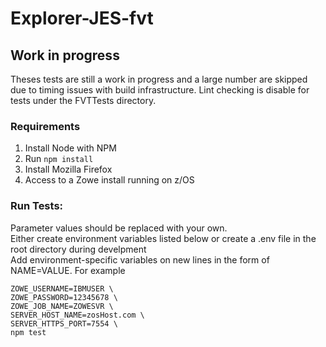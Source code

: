 # Explorer-JES-fvt

## Work in progress
Theses tests are still a work in progress and a large number are skipped due to timing issues with build infrastructure. Lint checking is disable for tests under the FVTTests directory.

### Requirements

1. Install Node with NPM
2. Run `npm install`
3. Install Mozilla Firefox
4. Access to a Zowe install running on z/OS

### Run Tests:

Parameter values should be replaced with your own.  
Either create environment variables listed below
or create a .env file in the root directory during develpment      
Add environment-specific variables on new lines in the form of NAME=VALUE. For example

```
ZOWE_USERNAME=IBMUSER \
ZOWE_PASSWORD=12345678 \
ZOWE_JOB_NAME=ZOWESVR \
SERVER_HOST_NAME=zosHost.com \
SERVER_HTTPS_PORT=7554 \
npm test
```
